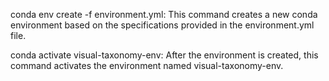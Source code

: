 conda env create -f environment.yml:
This command creates a new conda environment based on the specifications provided in the environment.yml file.

conda activate visual-taxonomy-env:
After the environment is created, this command activates the environment named visual-taxonomy-env.
